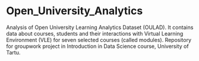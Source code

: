 # Open_University_Analytics
Analysis of Open University Learning Analytics Dataset (OULAD). It contains data about courses, students and their interactions with Virtual Learning Environment (VLE) for seven selected courses (called modules).
Repository for groupwork project in Introduction in Data Science course, University of Tartu. 

